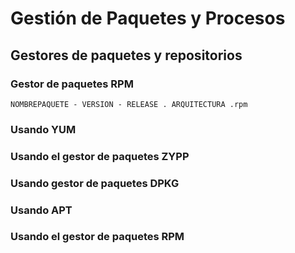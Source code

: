 # Gestión de Paquetes y Procesos
## Gestores de paquetes y repositorios
### Gestor de paquetes RPM
``` 
NOMBREPAQUETE - VERSION - RELEASE . ARQUITECTURA .rpm
```
### Usando YUM
### Usando el gestor de paquetes ZYPP
### Usando gestor de paquetes DPKG
### Usando APT
### Usando el gestor de paquetes RPM
